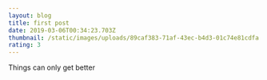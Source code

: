 ```yaml
---
layout: blog
title: first post
date: 2019-03-06T00:34:23.703Z
thumbnail: /static/images/uploads/89caf383-71af-43ec-b4d3-01c74e81cdfa.jpeg
rating: 3
---
```

Things can only get better
